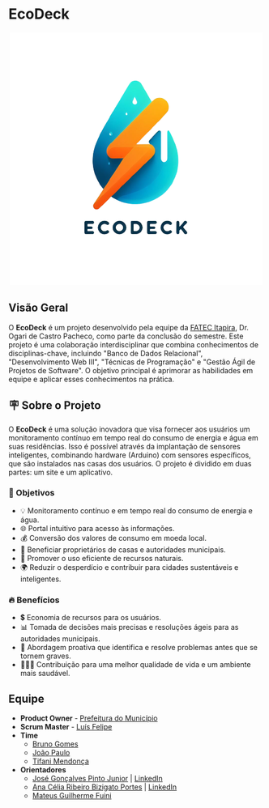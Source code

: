 # EcoDeck
<div align="center">
  <img src="2000 - Aplicativo/assets/img/logo.png" alt="EcoDeck - Logo">
</div>

## Visão Geral

O **EcoDeck** é um projeto desenvolvido pela equipe da [FATEC Itapira](https://www.fatecitapira.edu.br/), Dr. Ogari de Castro Pacheco, como parte da conclusão do semestre. Este projeto é uma colaboração interdisciplinar que combina conhecimentos de disciplinas-chave, incluindo "Banco de Dados Relacional", "Desenvolvimento Web III", "Técnicas de Programação" e "Gestão Ágil de Projetos de Software". O objetivo principal é aprimorar as habilidades em equipe e aplicar esses conhecimentos na prática.

## 🪧 Sobre o Projeto

O **EcoDeck** é uma solução inovadora que visa fornecer aos usuários um monitoramento contínuo em tempo real do consumo de energia e água em suas residências. Isso é possível através da implantação de sensores inteligentes, combinando hardware (Arduino) com sensores específicos, que são instalados nas casas dos usuários. O projeto é dividido em duas partes: um site e um aplicativo.

### 🎯 Objetivos

- 💡 Monitoramento contínuo e em tempo real do consumo de energia e água.
- 🌐 Portal intuitivo para acesso às informações.
- 💰 Conversão dos valores de consumo em moeda local.
- 🏡 Beneficiar proprietários de casas e autoridades municipais.
- 🌿 Promover o uso eficiente de recursos naturais.
- 🌍 Reduzir o desperdício e contribuir para cidades sustentáveis e inteligentes.

### 🔥 Benefícios

- 💲 Economia de recursos para os usuários.
- 📊 Tomada de decisões mais precisas e resoluções ágeis para as autoridades municipais.
- 🚀 Abordagem proativa que identifica e resolve problemas antes que se tornem graves.
- 👨‍👩‍👦 Contribuição para uma melhor qualidade de vida e um ambiente mais saudável.

## Equipe

- **Product Owner** - [Prefeitura do Município](https://itapira.sp.gov.br/)
- **Scrum Master** - [Luís Felipe](https://github.com/LuisFelipeSalvarani)
- **Time**
  - [Bruno Gomes](https://github.com/BrunoOliveira1989)
  - [João Paulo](https://github.com/Joao-PauloBR)
  - [Tifani Mendonça](https://github.com/timendonca)
- **Orientadores**
  - [José Gonçalves Pinto Junior](https://github.com/jrgoncalves85) | [LinkedIn](https://www.linkedin.com/in/jrgoncalves85/)
  - [Ana Célia Ribeiro Bizigato Portes](https://github.com/anaceliaportes) | [LinkedIn](https://www.linkedin.com/in/anaceliaportes) 
  - [Mateus Guilherme Fuini](https://github.com/mateusfuini)
